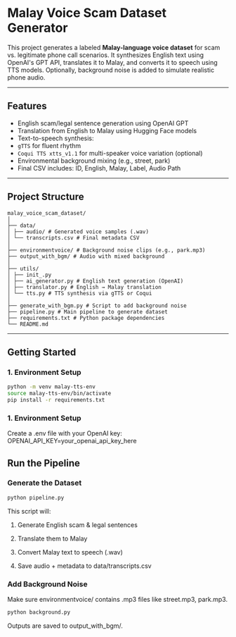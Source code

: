 # Malay Voice Scam Dataset Generator

This project generates a labeled **Malay-language voice dataset** for scam vs. legitimate phone call scenarios. It synthesizes English text using OpenAI's GPT API, translates it to Malay, and converts it to speech using TTS models. Optionally, background noise is added to simulate realistic phone audio.

---

##  Features

- English scam/legal sentence generation using OpenAI GPT
- Translation from English to Malay using Hugging Face models
-  Text-to-speech synthesis:
  - `gTTS` for fluent rhythm
  - `Coqui TTS xtts_v1.1` for multi-speaker voice variation (optional)
- Environmental background mixing (e.g., street, park)
- Final CSV includes: ID, English, Malay, Label, Audio Path

---

##  Project Structure
```
malay_voice_scam_dataset/
│
├── data/
│ ├── audio/ # Generated voice samples (.wav)
│ └── transcripts.csv # Final metadata CSV
│
├── environmentvoice/ # Background noise clips (e.g., park.mp3)
├── output_with_bgm/ # Audio with mixed background
│
├── utils/
│ ├── init_.py
│ ├── ai_generator.py # English text generation (OpenAI)
│ ├── translator.py # English → Malay translation
│ └── tts.py # TTS synthesis via gTTS or Coqui
│
├── generate_with_bgm.py # Script to add background noise
├── pipeline.py # Main pipeline to generate dataset
├── requirements.txt # Python package dependencies
└── README.md
```
---

##  Getting Started

### 1. Environment Setup

```bash
python -m venv malay-tts-env
source malay-tts-env/bin/activate
pip install -r requirements.txt
```
### 1. Environment Setup
Create a .env file with your OpenAI key:
OPENAI_API_KEY=your_openai_api_key_here

## Run the Pipeline
### Generate the Dataset
```bash
python pipeline.py
```
This script will:

1. Generate English scam & legal sentences

2. Translate them to Malay

3. Convert Malay text to speech (.wav)

4. Save audio + metadata to data/transcripts.csv


###  Add Background Noise 
Make sure environmentvoice/ contains .mp3 files like street.mp3, park.mp3.
```bash
python background.py
```

Outputs are saved to output_with_bgm/.